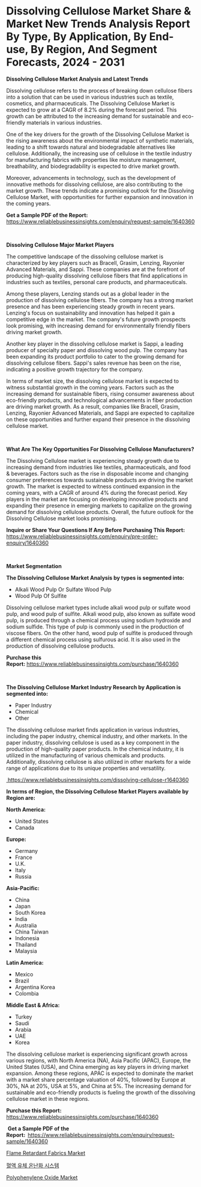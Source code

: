 <p><h1>Dissolving Cellulose Market Share & Market New Trends Analysis Report By Type, By Application, By End-use, By Region, And Segment Forecasts, 2024 - 2031</h1></p><p><strong>Dissolving Cellulose Market Analysis and Latest Trends</strong></p>
<p><p>Dissolving cellulose refers to the process of breaking down cellulose fibers into a solution that can be used in various industries such as textile, cosmetics, and pharmaceuticals. The Dissolving Cellulose Market is expected to grow at a CAGR of 8.2% during the forecast period. This growth can be attributed to the increasing demand for sustainable and eco-friendly materials in various industries. </p><p>One of the key drivers for the growth of the Dissolving Cellulose Market is the rising awareness about the environmental impact of synthetic materials, leading to a shift towards natural and biodegradable alternatives like cellulose. Additionally, the increasing use of cellulose in the textile industry for manufacturing fabrics with properties like moisture management, breathability, and biodegradability is expected to drive market growth.</p><p>Moreover, advancements in technology, such as the development of innovative methods for dissolving cellulose, are also contributing to the market growth. These trends indicate a promising outlook for the Dissolving Cellulose Market, with opportunities for further expansion and innovation in the coming years.</p></p>
<p><strong>Get a Sample PDF of the Report:&nbsp;</strong> <a href="https://www.reliablebusinessinsights.com/enquiry/request-sample/1640360">https://www.reliablebusinessinsights.com/enquiry/request-sample/1640360</a></p>
<p>&nbsp;</p>
<p><strong>Dissolving Cellulose Major Market Players</strong></p>
<p><p>The competitive landscape of the dissolving cellulose market is characterized by key players such as Bracell, Grasim, Lenzing, Rayonier Advanced Materials, and Sappi. These companies are at the forefront of producing high-quality dissolving cellulose fibers that find applications in industries such as textiles, personal care products, and pharmaceuticals.</p><p>Among these players, Lenzing stands out as a global leader in the production of dissolving cellulose fibers. The company has a strong market presence and has been experiencing steady growth in recent years. Lenzing's focus on sustainability and innovation has helped it gain a competitive edge in the market. The company's future growth prospects look promising, with increasing demand for environmentally friendly fibers driving market growth.</p><p>Another key player in the dissolving cellulose market is Sappi, a leading producer of specialty paper and dissolving wood pulp. The company has been expanding its product portfolio to cater to the growing demand for dissolving cellulose fibers. Sappi's sales revenue has been on the rise, indicating a positive growth trajectory for the company.</p><p>In terms of market size, the dissolving cellulose market is expected to witness substantial growth in the coming years. Factors such as the increasing demand for sustainable fibers, rising consumer awareness about eco-friendly products, and technological advancements in fiber production are driving market growth. As a result, companies like Bracell, Grasim, Lenzing, Rayonier Advanced Materials, and Sappi are expected to capitalize on these opportunities and further expand their presence in the dissolving cellulose market.</p></p>
<p>&nbsp;</p>
<p><strong>What Are The Key Opportunities For Dissolving Cellulose Manufacturers?</strong></p>
<p><p>The Dissolving Cellulose market is experiencing steady growth due to increasing demand from industries like textiles, pharmaceuticals, and food & beverages. Factors such as the rise in disposable income and changing consumer preferences towards sustainable products are driving the market growth. The market is expected to witness continued expansion in the coming years, with a CAGR of around 4% during the forecast period. Key players in the market are focusing on developing innovative products and expanding their presence in emerging markets to capitalize on the growing demand for dissolving cellulose products. Overall, the future outlook for the Dissolving Cellulose market looks promising.</p></p>
<p><strong>Inquire or Share Your Questions If Any Before Purchasing This Report:</strong> <a href="https://www.reliablebusinessinsights.com/enquiry/pre-order-enquiry/1640360">https://www.reliablebusinessinsights.com/enquiry/pre-order-enquiry/1640360</a></p>
<p>&nbsp;</p>
<p><strong>Market Segmentation</strong></p>
<p><strong>The Dissolving Cellulose Market Analysis by types is segmented into:</strong></p>
<p><ul><li>Alkali Wood Pulp Or Sulfate Wood Pulp</li><li>Wood Pulp Of Sulfite</li></ul></p>
<p><p>Dissolving cellulose market types include alkali wood pulp or sulfate wood pulp, and wood pulp of sulfite. Alkali wood pulp, also known as sulfate wood pulp, is produced through a chemical process using sodium hydroxide and sodium sulfide. This type of pulp is commonly used in the production of viscose fibers. On the other hand, wood pulp of sulfite is produced through a different chemical process using sulfurous acid. It is also used in the production of dissolving cellulose products.</p></p>
<p><strong>Purchase this Report:&nbsp;</strong><a href="https://www.reliablebusinessinsights.com/purchase/1640360">https://www.reliablebusinessinsights.com/purchase/1640360</a></p>
<p>&nbsp;</p>
<p><strong>The Dissolving Cellulose Market Industry Research by Application is segmented into:</strong></p>
<p><ul><li>Paper Industry</li><li>Chemical</li><li>Other</li></ul></p>
<p><p>The dissolving cellulose market finds application in various industries, including the paper industry, chemical industry, and other markets. In the paper industry, dissolving cellulose is used as a key component in the production of high-quality paper products. In the chemical industry, it is utilized in the manufacturing of various chemicals and products. Additionally, dissolving cellulose is also utilized in other markets for a wide range of applications due to its unique properties and versatility.</p></p>
<p><a href="https://www.reliablebusinessinsights.com/dissolving-cellulose-r1640360">&nbsp;https://www.reliablebusinessinsights.com/dissolving-cellulose-r1640360</a></p>
<p><strong>In terms of Region, the Dissolving Cellulose Market Players available by Region are:</strong></p>
<p>
    <p> <strong> North America: </strong>
        <ul>
            <li>United States</li>
            <li>Canada</li>
        </ul>
        </p> 
    <p> <strong> Europe: </strong>
        <ul>
            <li>Germany</li>
            <li>France</li>
            <li>U.K.</li>
            <li>Italy</li>
            <li>Russia</li>
        </ul>
        </p> 
    <p> <strong> Asia-Pacific: </strong>
        <ul>
            <li>China</li>
            <li>Japan</li>
            <li>South Korea</li>
            <li>India</li>
            <li>Australia</li>
            <li>China Taiwan</li>
            <li>Indonesia</li>
            <li>Thailand</li>
            <li>Malaysia</li>
        </ul>
        </p> 
    <p> <strong> Latin America: </strong>
        <ul>
            <li>Mexico</li>
            <li>Brazil</li>
            <li>Argentina Korea</li>
            <li>Colombia</li>
        </ul>
        </p> 
    <p> <strong> Middle East & Africa: </strong>
        <ul>
            <li>Turkey</li>
            <li>Saudi</li>
            <li>Arabia</li>
            <li>UAE</li>
            <li>Korea</li>
        </ul>
    </p>
    </p>
<p><p>The dissolving cellulose market is experiencing significant growth across various regions, with North America (NA), Asia Pacific (APAC), Europe, the United States (USA), and China emerging as key players in driving market expansion. Among these regions, APAC is expected to dominate the market with a market share percentage valuation of 40%, followed by Europe at 30%, NA at 20%, USA at 5%, and China at 5%. The increasing demand for sustainable and eco-friendly products is fueling the growth of the dissolving cellulose market in these regions.</p></p>
<p><strong>Purchase this Report: </strong><a href="https://www.reliablebusinessinsights.com/purchase/1640360">https://www.reliablebusinessinsights.com/purchase/1640360</a></p>
<p>&nbsp;<strong>Get a Sample PDF of the Report:&nbsp;&nbsp;</strong><a href="https://www.reliablebusinessinsights.com/enquiry/request-sample/1640360">https://www.reliablebusinessinsights.com/enquiry/request-sample/1640360</a></p>
<p><strong></strong></p>
<p><p><a href="https://github.com/sajonf007/Market-Research-Report-List-1/blob/main/flame-retardant-fabrics-market.md">Flame Retardant Fabrics Market</a></p><p><a href="https://github.com/PercyHagernes9778/Market-Research-Report-List-2/blob/main/3952725118359.md">혈액 유체 온난화 시스템</a></p><p><a href="https://github.com/qdaxyrhp12/Market-Research-Report-List-1/blob/main/polyphenylene-oxide-market.md">Polyphenylene Oxide Market</a></p></p>